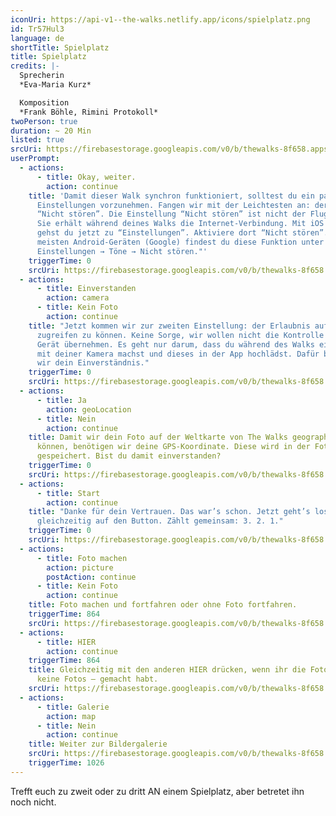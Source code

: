```yaml
---
iconUri: https://api-v1--the-walks.netlify.app/icons/spielplatz.png
id: Tr57Hul3
language: de
shortTitle: Spielplatz
title: Spielplatz
credits: |-
  Sprecherin
  *Eva-Maria Kurz*

  Komposition
  *Frank Böhle, Rimini Protokoll*
twoPerson: true
duration: ~ 20 Min
listed: true
srcUri: https://firebasestorage.googleapis.com/v0/b/thewalks-8f658.appspot.com/o/mp3%2Fapi-v1%2Fde_Tr57Hul3%2Fwalk_10_de_20_12.mp3?alt=media&token=7368610b-0fc0-4cc9-9fd3-74e8be4ad0bc
userPrompt:
  - actions:
      - title: Okay, weiter.
        action: continue
    title: 'Damit dieser Walk synchron funktioniert, solltest du ein paar
      Einstellungen vorzunehmen. Fangen wir mit der Leichtesten an: der Funktion
      “Nicht stören”. Die Einstellung “Nicht stören” ist nicht der Flugmodus.
      Sie erhält während deines Walks die Internet-Verbindung. Mit iOS (Apple)
      gehst du jetzt zu “Einstellungen”. Aktiviere dort “Nicht stören”. Bei den
      meisten Android-Geräten (Google) findest du diese Funktion unter
      Einstellungen → Töne → Nicht stören."'
    triggerTime: 0
    srcUri: https://firebasestorage.googleapis.com/v0/b/thewalks-8f658.appspot.com/o/mp3%2Fapi-v1%2Fde_Tr57Hul3%2Fmulti_Zeubeel8_loop%20(1).mp3?alt=media&token=0db371ad-6543-4508-b771-1f8aa079d63b
  - actions:
      - title: Einverstanden
        action: camera
      - title: Kein Foto
        action: continue
    title: "Jetzt kommen wir zur zweiten Einstellung: der Erlaubnis auf deine Kamera
      zugreifen zu können. Keine Sorge, wir wollen nicht die Kontrolle über dein
      Gerät übernehmen. Es geht nur darum, dass du während des Walks ein Foto
      mit deiner Kamera machst und dieses in der App hochlädst. Dafür brauchen
      wir dein Einverständnis."
    triggerTime: 0
    srcUri: https://firebasestorage.googleapis.com/v0/b/thewalks-8f658.appspot.com/o/mp3%2Fapi-v1%2Fde_Tr57Hul3%2Fmulti_Zeubeel8_loop%20(1).mp3?alt=media&token=91fad395-6559-4bc1-8319-8be33b041327
  - actions:
      - title: Ja
        action: geoLocation
      - title: Nein
        action: continue
    title: Damit wir dein Foto auf der Weltkarte von The Walks geographisch zuordnen
      können, benötigen wir deine GPS-Koordinate. Diese wird in der Foto-Datei
      gespeichert. Bist du damit einverstanden?
    triggerTime: 0
    srcUri: https://firebasestorage.googleapis.com/v0/b/thewalks-8f658.appspot.com/o/mp3%2Fapi-v1%2Fde_Tr57Hul3%2Fmulti_Zeubeel8_loop%20(1).mp3?alt=media&token=398f999e-3966-4028-937b-714a6375aa13
  - actions:
      - title: Start
        action: continue
    title: "Danke für dein Vertrauen. Das war’s schon. Jetzt geht’s los. Drückt
      gleichzeitig auf den Button. Zählt gemeinsam: 3. 2. 1."
    triggerTime: 0
    srcUri: https://firebasestorage.googleapis.com/v0/b/thewalks-8f658.appspot.com/o/mp3%2Fapi-v1%2Fde_Tr57Hul3%2Fmulti_Zeubeel8_loop%20(2).mp3?alt=media&token=3dbbad0c-0965-43e7-b329-2c3317a01dc4
  - actions:
      - title: Foto machen
        action: picture
        postAction: continue
      - title: Kein Foto
        action: continue
    title: Foto machen und fortfahren oder ohne Foto fortfahren.
    triggerTime: 864
    srcUri: https://firebasestorage.googleapis.com/v0/b/thewalks-8f658.appspot.com/o/mp3%2Fapi-v1%2Fde_Tr57Hul3%2Fwalk_10_de_LOOP_14-24min___20_12.mp3?alt=media&token=d7d800d4-d2e0-4e36-96d7-1bafa4c6bdb6
  - actions:
      - title: HIER
        action: continue
    triggerTime: 864
    title: Gleichzeitig mit den anderen HIER drücken, wenn ihr die Fotos – oder auch
      keine Fotos – gemacht habt.
    srcUri: https://firebasestorage.googleapis.com/v0/b/thewalks-8f658.appspot.com/o/mp3%2Fapi-v1%2Fde_Tr57Hul3%2Fwalk_10_de_Loop1__14-50-650__08_12.mp3?alt=media&token=0c19f191-940e-429b-8952-6a51543a38b8
  - actions:
      - title: Galerie
        action: map
      - title: Nein
        action: continue
    title: Weiter zur Bildergalerie
    srcUri: https://firebasestorage.googleapis.com/v0/b/thewalks-8f658.appspot.com/o/mp3%2Fapi-v1%2Fde_Tr57Hul3%2Fmulti_Zeubeel8_loop.mp3?alt=media&token=769b330e-9971-4cc6-9850-dcdbda839e5d
    triggerTime: 1026
---
```

Trefft euch zu zweit oder zu dritt AN einem Spielplatz, aber betretet ihn noch nicht.
